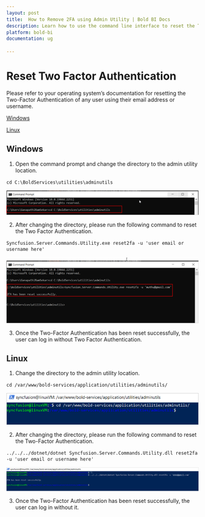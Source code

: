 ```yaml
---
layout: post
title:  How to Remove 2FA using Admin Utility | Bold BI Docs
description: Learn how to use the command line interface to reset the Two-Factor Authentication (2FA) of any user in Bold BI Embedded using their email address or user name.
platform: bold-bi
documentation: ug

---
```


# Reset Two Factor Authentication

Please refer to your operating system’s documentation for resetting the Two-Factor Authentication of any user using their email address or username.

[Windows](/utilities/bold-bi-command-line-tools/reset-2fa/#windows)

[Linux](/utilities/bold-bi-command-line-tools/reset-2fa/#linux)

## Windows
   
1. Open the command prompt and change the directory to the admin utility location.  
~~~
cd C:\BoldServices\utilities\adminutils
~~~
![command](/static/assets/admin-utility/images/reset2fa-path.png)
 
2. After changing the directory, please run the following command to reset the Two Factor Authentication.  
~~~
Syncfusion.Server.Commands.Utility.exe reset2fa -u 'user email or username here'
~~~  
![reset command](/static/assets/admin-utility/images/reset2fa-cmd.png) 

3. Once the Two-Factor Authentication has been reset successfully, the user can log in without Two Factor Authentication.

## Linux
  
1. Change the directory to the admin utility location.  
~~~
cd /var/www/bold-services/application/utilities/adminutils/
~~~
![command linux](/static/assets/admin-utility/images/reset2fa-linux.png)
 
2. After changing the directory, please run the following command to reset the Two-Factor Authentication.
~~~
../../../dotnet/dotnet Syncfusion.Server.Commands.Utility.dll reset2fa -u 'user email or username here'
~~~  
![reset command linum](/static/assets/admin-utility/images/reset2fa-cmd-linux.png) 

3. Once the Two-Factor Authentication has been reset successfully, the user can log in without it.
